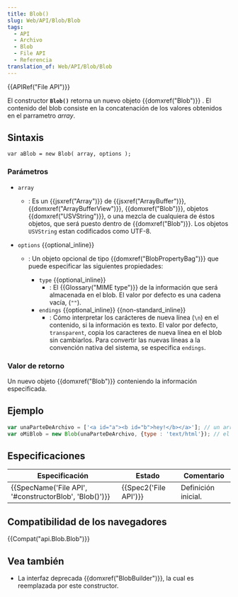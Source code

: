 ```yaml
---
title: Blob()
slug: Web/API/Blob/Blob
tags:
  - API
  - Archivo
  - Blob
  - File API
  - Referencia
translation_of: Web/API/Blob/Blob
---
```

{{APIRef("File API")}}

El constructor **`Blob()`** retorna un nuevo objeto {{domxref("Blob")}} . El contenido del blob consiste en la concatenación de los valores obtenidos en el parrametro _array_.

## Sintaxis

```
var aBlob = new Blob( array, options );
```

### Parámetros

- `array`
  - : Es un {{jsxref("Array")}} de {{jsxref("ArrayBuffer")}}, {{domxref("ArrayBufferView")}}, {{domxref("Blob")}}, objetos {{domxref("USVString")}}, o una mezcla de cualquiera de éstos objetos, que será puesto dentro de {{domxref("Blob")}}. Los objetos `USVString` estan codificados como UTF-8.
- `options` {{optional_inline}}

  - : Un objeto opcional de tipo {{domxref("BlobPropertyBag")}} que puede especificar las siguientes propiedades:

    - `type` {{optional_inline}}
      - : El {{Glossary("MIME type")}} de la información que será almacenada en el blob. El valor por defecto es una cadena vacía, (`""`).
    - `endings` {{optional_inline}} {{non-standard_inline}}
      - : Cómo interpretar los carácteres de nueva línea (`\n`) en el contenido, si la información es texto. El valor por defecto, `transparent`, copia los caracteres de nueva línea en el blob sin cambiarlos. Para convertir las nuevas líneas a la convención nativa del sistema, se especifica `endings`.

### Valor de retorno

Un nuevo objeto {{domxref("Blob")}} conteniendo la información especificada.

## Ejemplo

```js
var unaParteDeArchivo = ['<a id="a"><b id="b">hey!</b></a>']; // un array de un solo DOMString
var oMiBlob = new Blob(unaParteDeArchivo, {type : 'text/html'}); // el blob
```

## Especificaciones

| Especificación                                                           | Estado                       | Comentario          |
| ------------------------------------------------------------------------ | ---------------------------- | ------------------- |
| {{SpecName('File API', '#constructorBlob', 'Blob()')}} | {{Spec2('File API')}} | Definición inicial. |

## Compatibilidad de los navegadores

{{Compat("api.Blob.Blob")}}

## Vea también

- La interfaz deprecada {{domxref("BlobBuilder")}}, la cual es reemplazada por este constructor.
